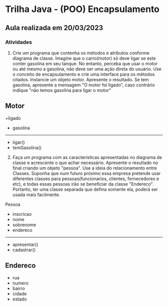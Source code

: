 # Trilha Java - (POO) Encapsulamento

## Aula realizada em 20/03/2023

### Atividades

1. Crie um programa que contenha os métodos e
   atributos conforme diagrama de classe. Imagine
   que o carro(motor) só deve ligar se este conter
   gasolina em seu tanque. No entanto, perceba que
   usar o motor ou até mesmo a gasolina, não deve
   ser uma ação direta do usuário. Use o conceito de
   encapsulamento e crie uma interface para os
   métodos citados. Instancie um objeto motor.
   Apresente o resultado.
   Se tem gasolina, apresente a mensagem "O motor
   foi ligado", caso contrário indique "não temos
   gasolina para ligar o motor"

## Motor

+ligado

- gasolina

---

- ligar()
- temGasolina()

2. Faça um programa com as características
   apresentadas no diagrama de classe e
   acrescente o que achar necessário.
   Apresente o resultado no final criando um
   objeto "pessoa". Use a ideia do
   relacionamento entre Classes. Suponha que
   num futuro próximo essa empresa pretende
   usar diferentes classes para
   pessoas(funcionarios, clientes, fornecedores
   e etc), e todas essas pessoas irão se
   beneficiar da classe "Endereco". Portanto,
   ter uma classe separada que defina somente
   ela, poderá ser usada mais facilmente.

Pessoa

- inscricao
- nome
- sobrenome
- endereco

---

- apresentar()
- cadastrar()

## Endereco

- rua
- numero
- bairro
- cidade
- estado
